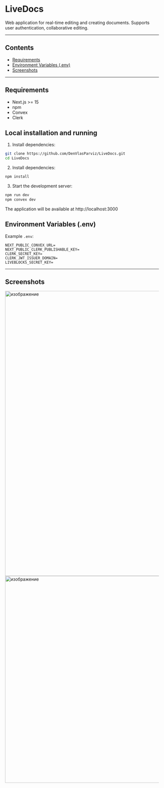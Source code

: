 # LiveDocs

Web application for real-time editing and creating documents. Supports user authentication, collaborative editing.

---

## Contents

- [Requirements](#requirements)
- [Environment Variables (.env)](#environment-variables-env)  
- [Screenshots](#screenshots)

---

## Requirements
- Next.js >= 15  
- npm  
- Convex
- Clerk

## Local installation and running
1. Install dependencies:
```bash
git clone https://github.com/DenVlasParviz/LiveDocs.git
cd LiveDocs
```
2. Install dependencies:
```bash
npm install
```
3. Start the development server: 
```bash
npm run dev
npm convex dev
```
The application will be available at  http://localhost:3000

## Environment Variables (.env)
Example `.env`:
```
NEXT_PUBLIC_CONVEX_URL=
NEXT_PUBLIC_CLERK_PUBLISHABLE_KEY=
CLERK_SECRET_KEY=
CLERK_JWT_ISSUER_DOMAIN=
LIVEBLOCKS_SECRET_KEY=
```
---



## Screenshots

<img width="1892" height="930" alt="изображение" src="https://github.com/user-attachments/assets/34a32365-4e5b-4cb0-8086-cccbd4a97744" />
<img width="950" height="675" alt="изображение" src="https://github.com/user-attachments/assets/9db50515-f846-4a2b-968a-2361a3f6378e" />



